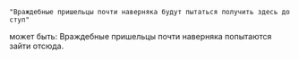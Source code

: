 `"Враждебные пришельцы почти наверняка будут пытаться получить здесь доступ"`

может быть: Враждебные пришельцы почти наверняка попытаются зайти
отсюда.
